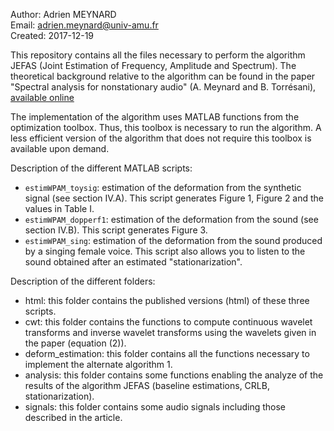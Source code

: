 Author: Adrien MEYNARD  
Email: adrien.meynard@univ-amu.fr  
Created: 2017-12-19

This repository contains all the files necessary to perform the algorithm JEFAS (Joint Estimation of Frequency, Amplitude and Spectrum). The theoretical background relative to the algorithm can be found in the paper "Spectral analysis for nonstationary audio" (A. Meynard and B. Torrésani), [available online](https://hal.archives-ouvertes.fr/hal-01670187)

The implementation of the algorithm uses MATLAB functions from the optimization toolbox. Thus, this toolbox is necessary to run the algorithm. A less efficient version of the algorithm that does not require this toolbox is available upon demand.

Description of the different MATLAB scripts:
- `estimWPAM_toysig`: estimation of the deformation from the synthetic signal (see section IV.A). This script generates Figure 1, Figure 2 and the values in Table I.
- `estimWPAM_dopperf1`: estimation of the deformation from the sound (see section IV.B). This script generates Figure 3.
- `estimWPAM_sing`: estimation of the deformation from the sound produced by a singing female voice. This script also allows you to listen to the sound obtained after an estimated "stationarization".

Description of the different folders:
- html: this folder contains the published versions (html) of these three scripts.
- cwt: this folder contains the functions to compute continuous wavelet transforms and inverse wavelet transforms using the wavelets given in the paper (equation (2)).
- deform_estimation: this folder contains all the functions necessary to implement the alternate algorithm 1.
- analysis: this folder contains some functions enabling the analyze of the results of the algorithm JEFAS (baseline estimations, CRLB, stationarization).
- signals: this folder contains some audio signals including those described in the article.
